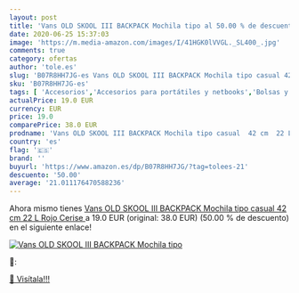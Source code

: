 ```yaml
---
layout: post
title: 'Vans OLD SKOOL III BACKPACK Mochila tipo al 50.00 % de descuento'
date: 2020-06-25 15:37:03
image: 'https://m.media-amazon.com/images/I/41HGK0lVVGL._SL400_.jpg'
comments: true
category: ofertas
author: 'tole.es'
slug: 'B07R8HH7JG-es Vans OLD SKOOL III BACKPACK Mochila tipo casual 42 cm 22 L...'
sku: 'B07R8HH7JG-es'
tags: [ 'Accesorios','Accesorios para portátiles y netbooks','Bolsas y fundas para portátiles y netbooks','Bolígrafos, lápices y útiles de escritura','Fundas blandas para portátiles y netbooks','Informática','Oficina y papelería','Rotuladores permanentes','Rotuladores y subrayadores','backpack','mochila', ]
actualPrice: 19.0 EUR
currency: EUR
price: 19.0
comparePrice: 38.0 EUR
prodname: 'Vans OLD SKOOL III BACKPACK Mochila tipo casual  42 cm  22 L  Rojo  Cerise '
country: 'es'
flag: '🇪🇸'
brand: ''
buyurl: 'https://www.amazon.es/dp/B07R8HH7JG/?tag=tolees-21'
descuento: '50.00'
average: '21.011176470588236'
---
```


Ahora mismo tienes [Vans OLD SKOOL III BACKPACK Mochila tipo casual  42 cm  22 L  Rojo  Cerise ](https://www.amazon.es/dp/B07R8HH7JG/?tag=tolees-21) a 19.0 EUR (original: 38.0 EUR) (50.00 %  de descuento) en el siguiente enlace!

[![Vans OLD SKOOL III BACKPACK Mochila tipo](https://m.media-amazon.com/images/I/41HGK0lVVGL._SL400_.jpg)](https://www.amazon.es/dp/B07R8HH7JG/?tag=tolees-21)

🔎:


[🛒 Visítala!!!](https://www.amazon.es/dp/B07R8HH7JG/?tag=tolees-21)
